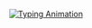 <p align="center">
  <a href="https://github.com/harsharan-r">
    <img src="https://readme-typing-svg.herokuapp.com?font=Fira+Code&size=24&pause=1000&color=FFFFFF&center=true&vCenter=true&width=800&lines=Hello%2C+I+Am+Shiven;Mechatronics+Engineer+and+Tech+Enthusiast" alt="Typing Animation" />
  </a>
</p>
